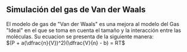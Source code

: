 ## Simulación del gas de Van der Waals

El modelo de gas de "Van der Waals" es una mejora al modelo del Gas "Ideal" en el que se 
toma en cuenta el tamaño y la interacción entre las moléculas. Su ecuacion se presenta de 
la siguiente manera:  
$(P + a(\dfrac{n}{V})^2)(\dfrac{V}{n} - b) = RT$
